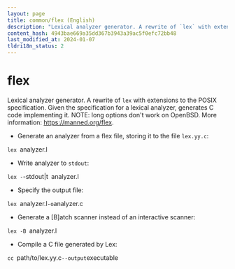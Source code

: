```yaml
---
layout: page
title: common/flex (English)
description: "Lexical analyzer generator. A rewrite of `lex` with extensions to the POSIX specification."
content_hash: 4943bae669a35dd367b3943a39ac5f0efc72bb48
last_modified_at: 2024-01-07
tldri18n_status: 2
---
```

# flex

Lexical analyzer generator. A rewrite of `lex` with extensions to the POSIX specification.
Given the specification for a lexical analyzer, generates C code implementing it.
NOTE: long options don't work on OpenBSD.
More information: <https://manned.org/flex>.

- Generate an analyzer from a flex file, storing it to the file `lex.yy.c`:

`lex `<span class="tldr-var badge badge-pill bg-dark-lm bg-white-dm text-white-lm text-dark-dm font-weight-bold">analyzer.l</span>

- Write analyzer to `stdout`:

`lex -`<span class="tldr-var badge badge-pill bg-dark-lm bg-white-dm text-white-lm text-dark-dm font-weight-bold">-stdout|t</span>` `<span class="tldr-var badge badge-pill bg-dark-lm bg-white-dm text-white-lm text-dark-dm font-weight-bold">analyzer.l</span>

- Specify the output file:

`lex `<span class="tldr-var badge badge-pill bg-dark-lm bg-white-dm text-white-lm text-dark-dm font-weight-bold">analyzer.l</span>` -o `<span class="tldr-var badge badge-pill bg-dark-lm bg-white-dm text-white-lm text-dark-dm font-weight-bold">analyzer.c</span>

- Generate a [B]atch scanner instead of an interactive scanner:

`lex -B `<span class="tldr-var badge badge-pill bg-dark-lm bg-white-dm text-white-lm text-dark-dm font-weight-bold">analyzer.l</span>

- Compile a C file generated by Lex:

`cc `<span class="tldr-var badge badge-pill bg-dark-lm bg-white-dm text-white-lm text-dark-dm font-weight-bold">path/to/lex.yy.c</span>` --output `<span class="tldr-var badge badge-pill bg-dark-lm bg-white-dm text-white-lm text-dark-dm font-weight-bold">executable</span>
